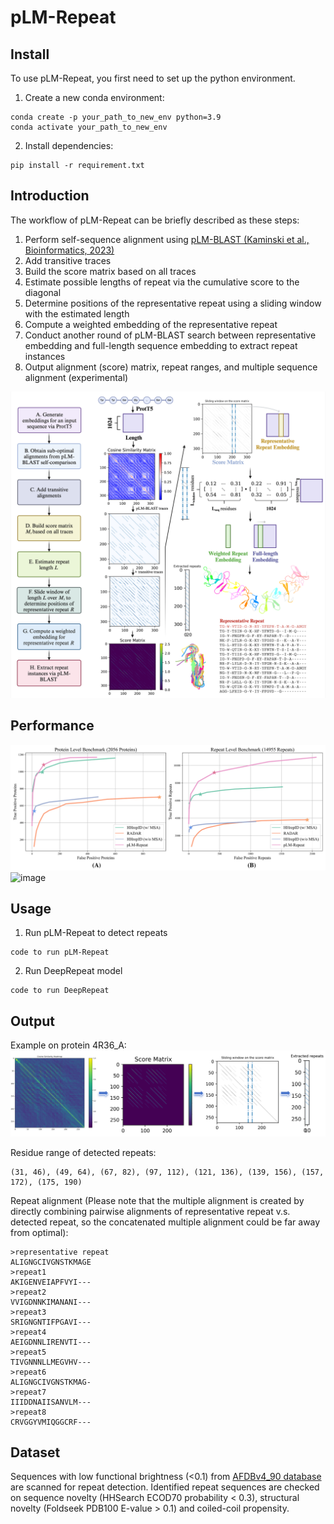# pLM-Repeat

## Install
To use pLM-Repeat, you first need to set up the python environment.
1. Create a new conda environment:
```
conda create -p your_path_to_new_env python=3.9
conda activate your_path_to_new_env
```
2. Install dependencies:
```
pip install -r requirement.txt
```
## Introduction
The workflow of pLM-Repeat can be briefly described as these steps:
1. Perform self-sequence alignment using [pLM-BLAST (Kaminski et al., Bioinformatics, 2023)](https://academic.oup.com/bioinformatics/article/39/10/btad579/7277200)
2. Add transitive traces
3. Build the score matrix based on all traces
4. Estimate possible lengths of repeat via the cumulative score to the diagonal
5. Determine positions of the representative repeat using a sliding window with the estimated length
6. Compute a weighted embedding of the representative repeat
7. Conduct another round of pLM-BLAST search between representative embedding and full-length sequence embedding to extract repeat instances
8. Output alignment (score) matrix, repeat ranges, and multiple sequence alignment (experimental)

![image](https://github.com/KYQiu21/plmrepeat/blob/main/figure/figure1_workflow.jpg)

## Performance
![image](https://github.com/KYQiu21/plmrepeat/blob/main/figure/figure2_benchmark.jpg)
![image](https://github.com/KYQiu21/plmrepeat/blob/main/figure/figure3_performance_case.jpg)

## Usage
1. Run pLM-Repeat to detect repeats
```
code to run pLM-Repeat
```
2. Run DeepRepeat model
```
code to run DeepRepeat
```

## Output
Example on protein 4R36_A:\
![image](https://github.com/KYQiu21/plmrepeat/blob/main/figure/example.png)

Residue range of detected repeats:
```
(31, 46), (49, 64), (67, 82), (97, 112), (121, 136), (139, 156), (157, 172), (175, 190)
```
Repeat alignment (Please note that the multiple alignment is created by directly combining pairwise alignments of representative repeat v.s. detected repeat, so the concatenated multiple alignment could be far away from optimal):
```
>representative repeat
ALIGNGCIVGNSTKMAGE
>repeat1
AKIGENVEIAPFVYI---
>repeat2
VVIGDNNKIMANANI---
>repeat3
SRIGNGNTIFPGAVI---
>repeat4
AEIGDNNLIRENVTI---
>repeat5
TIVGNNNLLMEGVHV---
>repeat6
ALIGNGCIVGNSTKMAG-
>repeat7
IIIDDNAIISANVLM---
>repeat8
CRVGGYVMIQGGCRF---
```

## Dataset
Sequences with low functional brightness (<0.1) from [AFDBv4_90 database](https://uniprot3d.org/) are scanned for repeat detection. Identified repeat sequences are checked on sequence novelty (HHSearch ECOD70 probability < 0.3), structural novelty (Foldseek PDB100 E-value > 0.1) and coiled-coil propensity.
